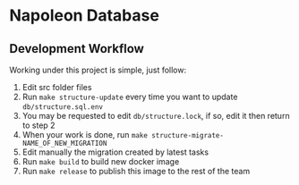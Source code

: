 # Napoleon Database

## Development Workflow

Working under this project is simple, just follow:

1. Edit src folder files
2. Run `make structure-update` every time you want to update `db/structure.sql.env`
3. You may be requested to edit `db/structure.lock`, if so, edit it then return to step 2
4. When your work is done, run `make structure-migrate-NAME_OF_NEW_MIGRATION`
5. Edit manually the migration created by latest tasks
6. Run `make build` to build new docker image
7. Run `make release` to publish this image to the rest of the team
